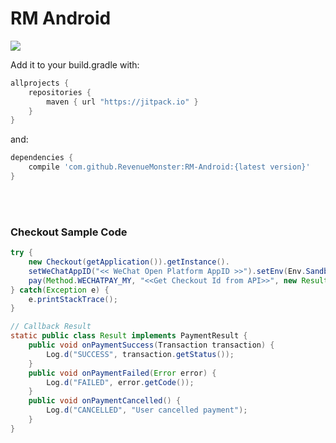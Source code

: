 # RM Android

[![](https://jitpack.io/v/RevenueMonster/RM-Android.svg)](https://jitpack.io/#RevenueMonster/RM-Android)


<!-- For more details check out the [documentation]() -->

Add it to your build.gradle with:
```gradle
allprojects {
    repositories {
        maven { url "https://jitpack.io" }
    }
}
```
and:

```gradle
dependencies {
    compile 'com.github.RevenueMonster:RM-Android:{latest version}'
}
```
<br/>
<br/>

### Checkout Sample Code
```java
try {
	new Checkout(getApplication()).getInstance().
	setWeChatAppID("<< WeChat Open Platform AppID >>").setEnv(Env.Sandbox).
	pay(Method.WECHATPAY_MY, "<<Get Checkout Id from API>>", new Result());
} catch(Exception e) {
	e.printStackTrace();
}

// Callback Result
static public class Result implements PaymentResult {
	public void onPaymentSuccess(Transaction transaction) {
		Log.d("SUCCESS", transaction.getStatus());
	}
	public void onPaymentFailed(Error error) {
		Log.d("FAILED", error.getCode());
	}
	public void onPaymentCancelled() {
		Log.d("CANCELLED", "User cancelled payment");
	}
}
```
